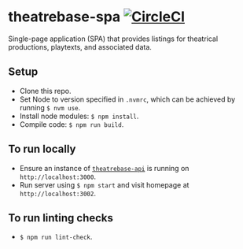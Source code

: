 # theatrebase-spa [![CircleCI](https://circleci.com/gh/andygout/theatrebase-spa/tree/master.svg?style=svg)](https://circleci.com/gh/andygout/theatrebase-spa/tree/master)

Single-page application (SPA) that provides listings for theatrical productions, playtexts, and associated data.

## Setup
- Clone this repo.
- Set Node to version specified in `.nvmrc`, which can be achieved by running `$ nvm use`.
- Install node modules: `$ npm install`.
- Compile code: `$ npm run build`.

## To run locally
- Ensure an instance of [`theatrebase-api`](https://github.com/andygout/theatrebase-api) is running on `http://localhost:3000`.
- Run server using `$ npm start` and visit homepage at `http://localhost:3002`.

## To run linting checks
- `$ npm run lint-check`.
